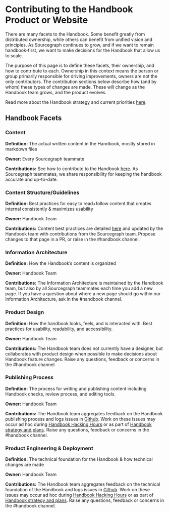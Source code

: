 # Contributing to the Handbook Product or Website

There are many facets to the Handbook. Some benefit greatly from distributed ownership, while others can benefit from unified vision and principles. As Sourcegraph continues to grow, and if we want to remain handbook-first, we want to make decisions for the Handbook that allow us to scale.

The purpose of this page is to define these facets, their ownership, and how to contribute to each. Ownership in this context means the person or group primarily responsible for driving improvements, owners are not the only contributors. The contribution sections below describe how (and by whom) these types of changes are made. These will change as the Handbook team grows, and the product evolves.

Read more about the Handbook strategy and current priorities [here](../../strategy/enablement/handbook/index.md).

## Handbook Facets

### Content

**Definition:** The actual written content in the Handbook, mostly stored in markdown files

**Owner:** Every Sourcegraph teammate

**Contributions:** See how to contribute to the Handbook [here](index.md). As Sourcegraph teammates, we share responsibility for keeping the handbook accurate and up-to-date.

### Content Structure/Guidelines

**Definition:** Best practices for easy to read+follow content that creates internal consistently & maximizes usability

**Owner:** Handbook Team

**Contributions:** Content best practices are detailed [here](editing/handbook-content-best-practices.md) and updated by the Handbook team with contributions from the Sourcegraph team. Propose changes to that page in a PR, or raise in the #handbook channel.

### Information Architecture

**Definition:** How the Handbook’s content is organized

**Owner:** Handbook Team

**Contributions:** The Information Architecture is maintained by the Handbook team, but also by all Sourcegraph teammates each time you add a new page. If you have a question about where a new page should go within our Information Architecture, ask in the #handbook channel.

### Product Design

**Definition:** How the handbook looks, feels, and is interacted with. Best practices for usability, readability, and accessibility.

**Owner:** Handbook Team

**Contributions:** The Handbook team does not currently have a designer, but collaborates with product design when possible to make decisions about Handbook feature changes. Raise any questions, feedback or concerns in the #handbook channel

### Publishing Process

**Definition:** The process for writing and publishing content including Handbook checks, review process, and editing tools.

**Owner:** Handbook Team

**Contributions:** The Handbook team aggregates feedback on the Handbook publishing process and logs issues in [Github](https://github.com/sourcegraph/handbook/issues). Work on these issues may occur ad hoc during [Handbook Hacking Hours](../index.md#handbook-hacking-hours) or as part of [Handbook strategy and plans](../../strategy/enablement/handbook/index.md#strategy-and-plans). Raise any questions, feedback or concerns in the #handbook channel.

### Product Engineering & Deployment

**Definition:** The technical foundation for the Handbook & how technical changes are made

**Owner:** Handbook Team

**Contributions:** The Handbook team aggregates feedback on the technical foundation of the Handbook and logs issues in [Github](https://github.com/sourcegraph/handbook/issues). Work on these issues may occur ad hoc during [Handbook Hacking Hours](../index.md#handbook-hacking-hours) or as part of [Handbook strategy and plans](../../strategy/enablement/handbook/index.md#strategy-and-plans). Raise any questions, feedback or concerns in the #handbook channel.
